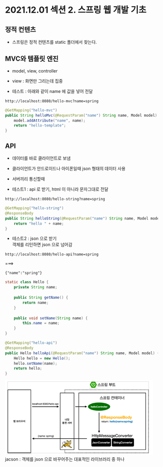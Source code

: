 # 2021.12.01 섹션 2. 스프링 웹 개발 기초


## 정적 컨텐츠
- 스프링은 정적 컨텐츠를 static 폴더에서 찾는다.

## MVC와 템플릿 엔진
- model, view, controller 
- view : 화면만 그리는데 집중

- 테스트 : 아래와 같이 name 에 값을 넣어 전달
```
http://localhost:8080/hello-mvc?name=spring
```

```java
@GetMapping("hello-mvc")
public String helloMvc(@RequestParam("name") String name, Model model) {
    model.addAttribute("name", name);
    return "hello-template";
}
```


## API   
- 데이터를 바로 클라이언트로 보냄
- 클라이언트가 안드로이드나 아이폰일때 json 형태의 데이터 사용
- 서버끼리 통신할때

- 테스트1 : api 로 받기,  html 이 아니라 문자그대로 전달
```
http://localhost:8080/hello-string?name=spring
```
```java
@GetMapping("hello-string")
@ResponseBody
public String helloString(@RequestParam("name") String name, Model model) {
    return "hello " + name;
}
```

- 테스트2 : json 으로 받기   
객체를 리턴하면 json 으로 넘어감
```
http://localhost:8080/hello-api?name=spring
```
===>
```
{"name":"spring"}
```

```java
static class Hello {
    private String name;

    public String getName() {
        return name;
    }

    public void setName(String name) {
        this.name = name;
    }
}
```
```java
@GetMapping("hello-api")
@ResponseBody
public Hello helloApi(@RequestParam("name") String name, Model model) {
    Hello hello = new Hello();
    hello.setName(name);
    return hello;
}
```
![](2.png)   
jacson : 객체를 json 으로 바꾸어주는 대표적인 라이브러리 중 하나